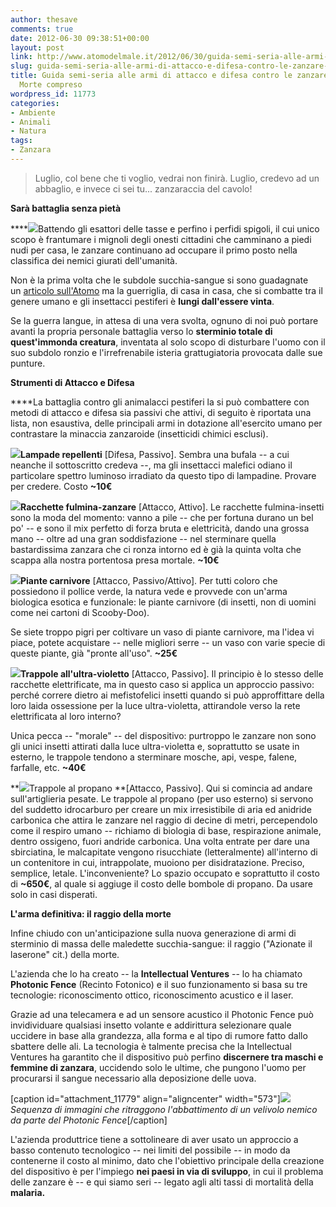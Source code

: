 ```yaml
---
author: thesave
comments: true
date: 2012-06-30 09:38:51+00:00
layout: post
link: http://www.atomodelmale.it/2012/06/30/guida-semi-seria-alle-armi-di-attacco-e-difesa-contro-le-zanzare-raggio-della-morte-compreso/
slug: guida-semi-seria-alle-armi-di-attacco-e-difesa-contro-le-zanzare-raggio-della-morte-compreso
title: Guida semi-seria alle armi di attacco e difesa contro le zanzare - Raggio della
  Morte compreso
wordpress_id: 11773
categories:
- Ambiente
- Animali
- Natura
tags:
- Zanzara
---
```


<blockquote>Luglio,
col bene che ti voglio,
vedrai non finirà.
Luglio,
credevo ad un abbaglio,
e invece ci sei tu...
zanzaraccia del cavolo!</blockquote>



**Sarà battaglia senza pietà**

****![](http://www.atomodelmale.it/wp-content/uploads/2012/06/mosquito.gif)Battendo gli esattori delle tasse e perfino i perfidi spigoli, il cui unico scopo è frantumare i mignoli degli onesti cittadini che camminano a piedi nudi per casa, le zanzare continuano ad occupare il primo posto nella classifica dei nemici giurati dell'umanità.

Non è la prima volta che le subdole succhia-sangue si sono guadagnate un [articolo sull'Atomo](http://www.atomodelmale.it/2008/10/17/le-zanzare-son-tornate/) ma la guerriglia, di casa in casa, che si combatte tra il genere umano e gli insettacci pestiferi è **lungi dall'essere vinta**.

Se la guerra langue, in attesa di una vera svolta, ognuno di noi può portare avanti la propria personale battaglia verso lo **sterminio totale di quest'immonda creatura**, inventata al solo scopo di disturbare l'uomo con il suo subdolo ronzio e l'irrefrenabile isteria grattugiatoria provocata dalle sue punture.

**Strumenti di Attacco e Difesa**

****La battaglia contro gli animalacci pestiferi la si può combattere con metodi di attacco e difesa sia passivi che attivi, di seguito è riportata una lista, non esaustiva, delle principali armi in dotazione all'esercito umano per contrastare la minaccia zanzaroide (insetticidi chimici esclusi).

**![](http://www.atomodelmale.it/wp-content/uploads/2012/06/CFL-repellente-150x84.jpg)Lampade repellenti** [Difesa, Passivo]. Sembra una bufala -- a cui neanche il sottoscritto credeva --, ma gli insettacci malefici odiano il particolare spettro luminoso irradiato da questo tipo di lampadine. Provare per credere. Costo **~10€**

**![](http://www.atomodelmale.it/wp-content/uploads/2012/06/racchetta-150x150.jpg)Racchette fulmina-zanzare** [Attacco, Attivo]. Le racchette fulmina-insetti sono la moda del momento: vanno a pile -- che per fortuna durano un bel po' -- e sono il mix perfetto di forza bruta e elettricità, dando una grossa mano -- oltre ad una gran soddisfazione -- nel sterminare quella bastardissima zanzara che ci ronza intorno ed è già la quinta volta che scappa alla nostra portentosa presa mortale. **~10€**

**![](http://www.atomodelmale.it/wp-content/uploads/2012/06/Pianta-carnivora-150x142.jpg)Piante carnivore** [Attacco, Passivo/Attivo]. Per tutti coloro che possiedono il pollice verde, la natura vede e provvede con un'arma biologica esotica e funzionale: le piante carnivore (di insetti, non di uomini come nei cartoni di Scooby-Doo).

Se siete troppo pigri per coltivare un vaso di piante carnivore, ma l'idea vi piace, potete acquistare -- nelle migliori serre -- un vaso con varie specie di queste piante, già "pronte all'uso". **~25€**

**![](http://www.atomodelmale.it/wp-content/uploads/2012/06/Insect-Killer-150x105.jpg)Trappole all'ultra-violetto** [Attacco, Passivo]. Il principio è lo stesso delle racchette elettrificate, ma in questo caso si applica un approccio passivo: perché correre dietro ai mefistofelici insetti quando si può approffittare della loro laida ossessione per la luce ultra-violetta, attirandole verso la rete elettrificata al loro interno?

Unica pecca -- "morale" -- del dispositivo: purtroppo le zanzare non sono gli unici insetti attirati dalla luce ultra-violetta e, soprattutto se usate in esterno, le trappole tendono a sterminare mosche, api, vespe, falene, farfalle, etc. **~40€**



**![](http://www.atomodelmale.it/wp-content/uploads/2012/06/Mosquito_Magnet-150x150.jpg)Trappole al propano **[Attacco, Passivo]. Qui si comincia ad andare sull'artiglieria pesate. Le trappole al propano (per uso esterno) si servono del suddetto idrocarburo per creare un mix irresistibile di aria ed anidride carbonica che attira le zanzare nel raggio di decine di metri, percependolo come il respiro umano -- richiamo di biologia di base, respirazione animale, dentro ossigeno, fuori andride carbonica. Una volta entrate per dare una sbirciatina, le malcapitate vengono risucchiate (letteralmente) all'interno di un contenitore in cui, intrappolate, muoiono per disidratazione. Preciso, semplice, letale. L'inconveniente? Lo spazio occupato e soprattutto il costo di **~650€**, al quale si aggiuge il costo delle bombole di propano. Da usare solo in casi disperati.

**L'arma definitiva: il raggio della morte**

Infine chiudo con un'anticipazione sulla nuova generazione di armi di sterminio di massa delle maledette succhia-sangue: il raggio ("Azionate il laserone" cit.) della morte.

L'azienda che lo ha creato -- la **Intellectual Ventures** -- lo ha chiamato **Photonic Fence** (Recinto Fotonico) e il suo funzionamento si basa su tre tecnologie: riconoscimento ottico, riconoscimento acustico e il laser.

Grazie ad una telecamera e ad un sensore acustico il Photonic Fence può invidividuare qualsiasi insetto volante e addirittura selezionare quale uccidere in base alla grandezza, alla forma e al tipo di rumore fatto dallo sbattere delle ali. La tecnologia è talmente precisa che la Intellectual Ventures ha garantito che il dispositivo può perfino **discernere tra maschi e femmine di zanzara**, uccidendo solo le ultime, che pungono l'uomo per procurarsi il sangue necessario alla deposizione delle uova.



[caption id="attachment_11779" align="aligncenter" width="573"]![](http://www.atomodelmale.it/wp-content/uploads/2012/06/Mosquito-Shootdown-Sequence.jpg) _Sequenza di immagini che ritraggono l'abbattimento di un velivolo nemico da parte del Photonic Fence_[/caption]



L'azienda produttrice tiene a sottolineare di aver usato un approccio a basso contenuto tecnologico -- nei limiti del possibile -- in modo da contenerne il costo al minimo, dato che l'obiettivo principale della creazione del dispositivo è per l'impiego **nei paesi in via di sviluppo**, in cui il problema delle zanzare è -- e qui siamo seri -- legato agli alti tassi di mortalità della **malaria.**
